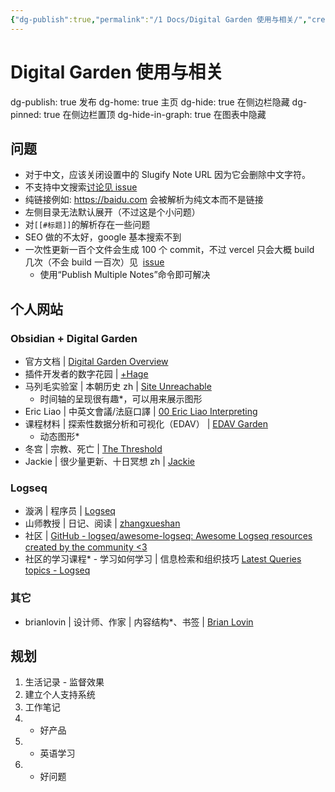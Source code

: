 ```yaml
---
{"dg-publish":true,"permalink":"/1 Docs/Digital Garden 使用与相关/","created":"2023-05-21T14:02:43.825+08:00","updated":"2023-05-21T19:18:09.830+08:00"}
---
```



# Digital Garden 使用与相关

dg-publish: true 发布
dg-home: true 主页
dg-hide: true 在侧边栏隐藏
dg-pinned: true 在侧边栏置顶
dg-hide-in-graph: true 在图表中隐藏

## 问题

- 对于中文，应该关闭设置中的 Slugify Note URL 因为它会删除中文字符。
- 不支持中文搜索[讨论见 issue](https://github.com/oleeskild/obsidian-digital-garden/issues/219)
- 纯链接例如: https://baidu.com 会被解析为纯文本而不是链接
- 左侧目录无法默认展开（不过这是个小问题）
- 对`[[#标题]]`的解析存在一些问题
- SEO 做的不太好，google 基本搜索不到
- 一次性更新一百个文件会生成 100 个 commit，不过 vercel 只会大概 build 几次（不会 build 一百次）见  [issue](https://github.com/oleeskild/obsidian-digital-garden/issues/211)
	- 使用“Publish Multiple Notes”命令即可解决

## 个人网站

### Obsidian + Digital Garden

- 官方文档 | [Digital Garden Overview](https://dg-docs.ole.dev/)
- 插件开发者的数字花园 | [+Hage](https://notes.ole.dev/)
- 马列毛实验室 | 本朝历史 zh | [Site Unreachable](https://read-notes-ouyangzh-cn.vercel.app/)
	- 时间轴的呈现很有趣*，可以用来展示图形
- Eric Liao | 中英文會議/法庭口譯 | [00 Eric Liao Interpreting](https://ericliaointerpreting.netlify.app/)
- 课程材料 | 探索性数据分析和可视化（EDAV） | [EDAV Garden](https://edav-garden.netlify.app/)
	- 动态图形*
- 冬宫 | 宗教、死亡 | [The Threshold](https://hermitage.utsob.me/)
- Jackie | 很少量更新、十日冥想 zh | [Jackie](https://digitalgarden-lime.vercel.app/)

### Logseq

- 漩涡 | 程序员 | [Logseq](https://note.xuanwo.io/#/page/contents)
- 山师教授 | 日记、阅读 | [zhangxueshan](https://zhangxueshan246.github.io/)
- 社区 | [GitHub - logseq/awesome-logseq: Awesome Logseq resources created by the community <3](https://github.com/logseq/awesome-logseq)
- 社区的学习课程* - 学习如何学习 | 信息检索和组织技巧 [Latest Queries topics - Logseq](https://discuss.logseq.com/c/learning-sprints/queries/20)
### 其它

- brianlovin | 设计师、作家 | 内容结构*、书签 | [Brian Lovin](https://brianlovin.com/)

## 规划

1. 生活记录 - 监督效果
2. 建立个人支持系统
3. 工作笔记
4. - 好产品
5. - 英语学习
6. - 好问题